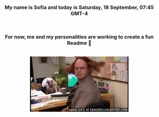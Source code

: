 


<div align="center">
<h3 >My name is Sofia and today is Saturday, 18 September, 07:45 GMT-4</h3><br>
<h3 >For now, me and my personalities are working to create a fun Readme 👋
</h3><br>
<img src='img/dwight.gif' alt='working...'/>
</div>
